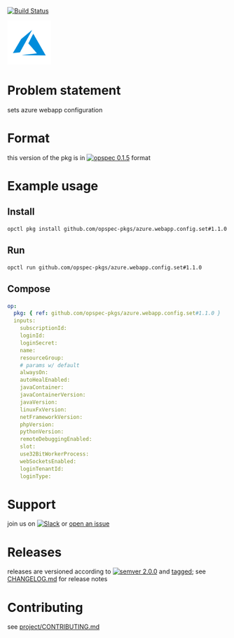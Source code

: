 [![Build Status](https://travis-ci.org/opspec-pkgs/azure.webapp.config.set.svg?branch=master)](https://travis-ci.org/opspec-pkgs/azure.webapp.config.set)

<img src="icon.svg" alt="icon" height="100px">

# Problem statement

sets azure webapp configuration

# Format

this version of the pkg is in [![opspec 0.1.5](https://img.shields.io/badge/opspec-0.1.5-brightgreen.svg?colorA=6b6b6b&colorB=fc16be)](https://opspec.io/0.1.5/packages.html) format

# Example usage

## Install

```shell
opctl pkg install github.com/opspec-pkgs/azure.webapp.config.set#1.1.0
```

## Run

```
opctl run github.com/opspec-pkgs/azure.webapp.config.set#1.1.0
```

## Compose

```yaml
op:
  pkg: { ref: github.com/opspec-pkgs/azure.webapp.config.set#1.1.0 }
  inputs:
    subscriptionId:
    loginId:
    loginSecret:
    name:
    resourceGroup:
    # params w/ default
    alwaysOn:
    autoHealEnabled:
    javaContainer:
    javaContainerVersion:
    javaVersion:
    linuxFxVersion:
    netFrameworkVersion:
    phpVersion:
    pythonVersion:
    remoteDebuggingEnabled:
    slot:
    use32BitWorkerProcess:
    webSocketsEnabled:
    loginTenantId:
    loginType:
```

# Support

join us on
[![Slack](https://opspec-slackin.herokuapp.com/badge.svg)](https://opspec-slackin.herokuapp.com/)
or
[open an issue](https://github.com/opspec-pkgs/azure.webapp.config.set/issues)

# Releases

releases are versioned according to
[![semver 2.0.0](https://img.shields.io/badge/semver-2.0.0-brightgreen.svg)](http://semver.org/spec/v2.0.0.html)
and [tagged](https://git-scm.com/book/en/v2/Git-Basics-Tagging); see
[CHANGELOG.md](CHANGELOG.md) for release notes

# Contributing

see
[project/CONTRIBUTING.md](https://github.com/opspec-pkgs/project/blob/master/CONTRIBUTING.md)
